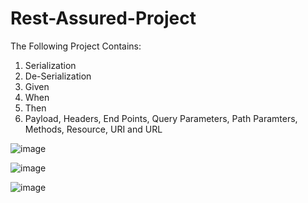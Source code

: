 # Rest-Assured-Project

The Following Project Contains:
1. Serialization
2. De-Serialization
3. Given
4. When
5. Then
6. Payload, Headers, End Points, Query Parameters, Path Paramters, Methods, Resource, URI and URL

![image](https://github.com/user-attachments/assets/6a6eb7ff-e02f-45b1-9019-5fe11fb68279)


![image](https://github.com/user-attachments/assets/92b84f82-1eb1-4b50-8083-c2184e329d3a)




![image](https://github.com/user-attachments/assets/06fac437-fd77-4beb-8f36-b1cfb64b7543)
